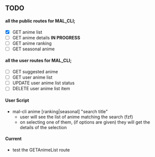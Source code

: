 ## TODO

#### all the public routes for MAL_CLI;

- [x] GET anime list
- [ ] GET anime details **IN PROGRESS**
- [ ] GET anime ranking
- [ ] GET seasonal anime

#### all the user routes for MAL_CLI;

- [ ] GET suggested anime
- [ ] GET user anime list
- [ ] UPDATE user anime list status
- [ ] DELETE user anime list item

#### User Script
- mal-cli anime [ranking|seasonal] "search title"
    - user will see the list of anime matching the search (fzf)
    - on selecting one of them, (if options are given) they will get the details of the selection


#### Current 
- test the GETAnimeList route
